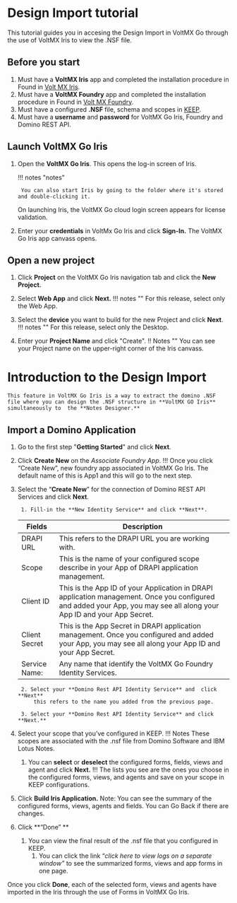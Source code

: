  # Design Import tutorial
 
 This  tutorial guides you in accesing the Design Import in VoltMX Go through the use of VoltMX Iris to view the .NSF file.

## Before you start

1. Must have a **VoltMX Iris** app and completed the installation procedure in Found in [Volt MX Iris]().
2. Must have a **VoltMX Foundry** app and completed the installation procedure in Found in [Volt MX Foundry]().
3. Must have a configured **.NSF** file, schema and scopes in [KEEP]().
4. Must have a **username** and **password** for VoltMX Go Iris, Foundry and Domino REST API.

## Launch VoltMX Go Iris
1. Open the **VoltMX Go Iris**. This opens the log-in screen of Iris.

	!!! notes "notes"
        
        You can also start Iris by going to the folder where it's stored and double-clicking it.


   On launching Iris, the VoltMX Go cloud login screen appears for license validation.

2. Enter your **credentials** in VoltMx Go Iris and click **Sign-In.**
   The VoltMX Go Iris app canvass opens.


## Open a new project
1. Click **Project** on the VoltMX Go Iris navigation tab and click the **New Project.** 
2. Select **Web App** and click **Next.**
   !!! notes ""
	For this release, select only the Web App. 
3. Select the **device** you want to build for the new Project and click **Next**.
	!!! notes ""
	For this release, select only the Desktop.

4. Enter your **Project Name** and  click "Create". 
	!! Notes ""
	You can see your Project name on the upper-right corner of the Iris canvass.


# Introduction to the Design Import

	This feature in VoltMX Go Iris is a way to extract the domino .NSF file where you can design the .NSF structure in **VoltMX GO Iris** simultaneously to  the **Notes Designer.**

	
## Import a Domino Application


1. Go to the first step "**Getting Started**" and click **Next**.
2.  Click **Create New** on the *Associate Foundry  App*.
	!!!
	Once you click “Create New”, new foundry app associated in VoltMX Go Iris. The default name of this is App1 and this will go to the next step.
3. Select the “**Create New**” for  the connection of Domino REST API Services and click **Next**.

  		1. Fill-in the **New Identity Service** and click **Next**.

	|  **Fields**     | **Description** |
    | -----------     | -----------     |
    | DRAPI URL   | This refers to the DRAPI URL you are working with.     |
    | Scope       | This is the name of your configured scope describe in your App of DRAPI application management. |
    |Client ID    | This is the App ID of your Application in DRAPI application management. Once you configured and added your App, you may see all along your App ID and your App Secret. |
    |Client Secret| This is the App Secret in DRAPI application management. Once you configured and added your App, you may see all along your App ID and your App Secret. |
    |Service Name:| Any name that identify the VoltMX Go Foundry Identity Services. |


		2. Select your **Domino Rest API Identity Service** and  click **Next**
			this refers to the name you added from the previous page.

		3. Select your **Domino Rest API Identity Service** and click **Next.**
 4. Select your scope that you’ve configured in KEEP. 
      !!! Notes 
These scopes are associated with the .nsf file from Domino Software and IBM Lotus Notes.
 	1.  You can **select** or **deselect** the configured forms, fields, views and agent and click **Next.**
		!!! The lists you see are the ones you choose in the configured forms, views, and agents and save on your scope in KEEP configurations.


5. Click **Build Iris Application.**
     Note: You can see the summary of the configured forms, views, agents and fields. You can Go Back if there are changes. 
6. Click **“Done” **
    1. You can view the final result of the .nsf file that you configured in KEEP.
        1. You can click the link “*click here to view logs on a separate window”* to see the summarized forms, views and app forms in one page.

Once you click **Done**, each of the selected form, views and agents have imported in the  Iris through the use of Forms in VoltMX Go Iris. 